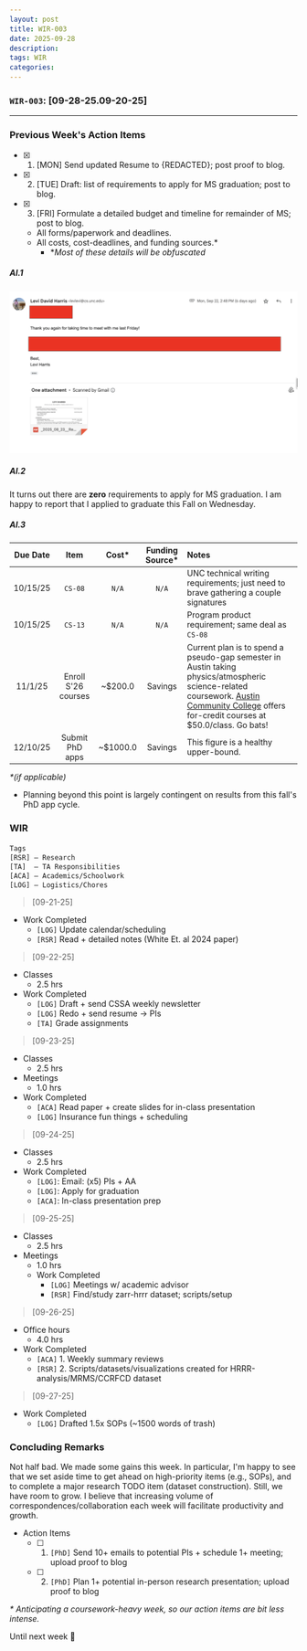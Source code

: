 ```yaml
---
layout: post
title: WIR-003
date: 2025-09-28
description:
tags: WIR
categories:
---
```



### `WIR-003`: [09-28-25.09-20-25]
---

### Previous Week's Action Items

- [x] 1. [MON] Send updated Resume to {REDACTED}; post proof to blog.
- [x] 2. [TUE] Draft: list of requirements to apply for MS graduation; post to blog. 
- [x] 3. [FRI] Formulate a detailed budget and timeline for remainder of MS; post to blog.
    - All forms/paperwork and deadlines.
    - All costs, cost-deadlines, and funding sources.*
        - \**Most of these details will be obfuscated*

##### AI.1

![/assets/img/resume-email.jpg](/assets/img/resume-email.jpg)

##### AI.2

It turns out there are **zero** requirements to apply for MS graduation. I am happy to report that I applied to graduate this Fall on Wednesday.

##### AI.3

| Due Date | Item | Cost* | Funding Source* | Notes |
| :---: | :---: | :---: | :---: | :--- |
| 10/15/25 | `CS-08` | `N/A` | `N/A` | UNC technical writing requirements; just need to brave gathering a couple signatures|
| 10/15/25 | `CS-13` | `N/A` | `N/A` | Program product requirement; same deal as `CS-08` |
| 11/1/25 | Enroll S'26 courses | ~$200.0 | Savings | Current plan is to spend a pseudo-gap semester in Austin taking physics/atmospheric science-related coursework. [Austin Community College](https://admissions.austincc.edu) offers for-credit courses at $50.0/class. Go bats!| 
| 12/10/25 | Submit PhD apps | ~$1000.0 | Savings | This figure is a healthy upper-bound.

*\*(if applicable)*

- Planning beyond this point is largely contingent on results from this fall's PhD app cycle.

### WIR
```
Tags
[RSR] – Research
[TA]  – TA Responsibilities
[ACA] – Academics/Schoolwork
[LOG] – Logistics/Chores
```
 
>[09-21-25]

- Work Completed
    - `[LOG]` Update calendar/scheduling
    - `[RSR]` Read + detailed notes (White Et. al 2024 paper)

>[09-22-25]

- Classes
	- 2.5 hrs
- Work Completed
    - `[LOG]` Draft + send CSSA weekly newsletter
    - `[LOG]` Redo + send resume -> PIs
    - `[TA]` Grade assignments

>[09-23-25]

- Classes
	- 2.5 hrs
- Meetings
	- 1.0 hrs
- Work Completed
    - `[ACA]` Read paper + create slides for in-class presentation
    - `[LOG]` Insurance fun things + scheduling

>[09-24-25]

- Classes
	- 2.5 hrs
- Work Completed
    - `[LOG]`: Email: (x5) PIs + AA
    - `[LOG]`: Apply for graduation
    - `[ACA]`: In-class presentation prep

>[09-25-25]

- Classes
	- 2.5 hrs
- Meetings
	- 1.0 hrs
	- Work Completed
        - `[LOG]` Meetings w/ academic advisor
        - `[RSR]` Find/study zarr-hrrr dataset; scripts/setup

>[09-26-25]

- Office hours
	- 4.0 hrs
- Work Completed
	- `[ACA]` 1. Weekly summary reviews
    - `[RSR]` 2. Scripts/datasets/visualizations created for HRRR-analysis/MRMS/CCRFCD dataset

>[09-27-25]

- Work Completed
	- `[LOG]` Drafted 1.5x SOPs (~1500 words of trash)

### Concluding Remarks

Not half bad. We made some gains this week. In particular, I'm happy to see that we set aside time to get ahead on high-priority items (e.g., SOPs), and to complete a major research TODO item (dataset construction). Still, we have room to grow. I believe that increasing volume of correspondences/collaboration each week will facilitate productivity and growth.

- Action Items
    -  [ ] 1. `[PhD]` Send 10+ emails to potential PIs + schedule 1+ meeting; upload proof to blog
    -  [ ] 2. `[PhD]` Plan 1+ potential in-person research presentation; upload proof to blog

*\* Anticipating a coursework-heavy week, so our action items are bit less intense.*
 
Until next week 👋